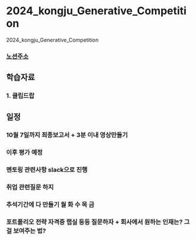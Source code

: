 # 2024_kongju_Generative_Competition
2024_kongju_Generative_Competition


### [노션주소](https://www.notion.so/AI-A-to-Z-9930e0919e0f47d889080f84e4622036)

## 학습자료 

### 1. 클립드랍


## 일정 

### 10월 7일까지 최종보고서 + 3분 이내 영상만들기

### 이후 평가 예정

### 멘토링 관련사항 slack으로 진행

### 취업 관련질문 하지

### 추석기간에 다 만들기 월 화 수 목 금

### 포트폴리오 전략 자격증 랩실 등등 질문하자 + 회사에서 원하는 인재는? 그걸 보여주는 법? 